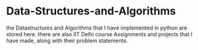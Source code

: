 # Data-Structures-and-Algorithms
the Datastructures and Algorithms that I have implemented in python are stored here.
there are also IIT Delhi course Assignments and projects that I have made, along with their problem statements.
